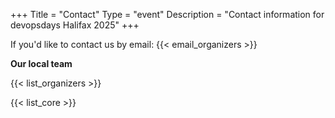 +++
Title = "Contact"
Type = "event"
Description = "Contact information for devopsdays Halifax 2025"
+++

If you'd like to contact us by email: {{< email_organizers >}}

**Our local team**

{{< list_organizers >}}


{{< list_core >}}